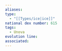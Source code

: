 ```yaml
---
aliases: 
type:
  - "[[Types/ice|ice]]"
national dex number: 615
tags:
  - Unova
evolution line: 
associated:
---
```

